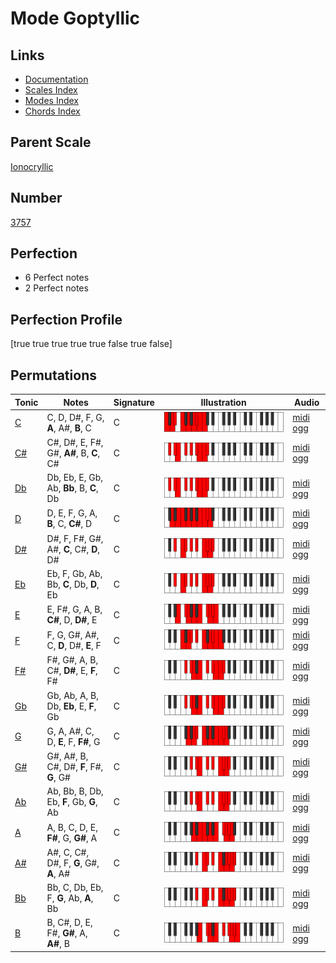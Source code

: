 # Mode Goptyllic

## Links

- [Documentation](index.md)
- [Scales Index](Scales.md)
- [Modes Index](Modes.md)
- [Chords Index](Chords.md)

## Parent Scale

[Ionocryllic](ScaleIonocryllic.md)

## Number

[3757](https://ianring.com/musictheory/scales/3757)

## Perfection

- 6 Perfect notes
- 2 Perfect notes

## Perfection Profile

[true true true true true false true false]

## Permutations

| Tonic | Notes | Signature | Illustration | Audio |
|-------|-------|-----------|--------------|-------|
| [C](ModeCNaturalGoptyllic.md) | C, D, D#, F, G, **A**, A#, **B**, C | C | ![CNaturalGoptyllic](ModeCNaturalGoptyllic.png) | [midi](ModeCNaturalGoptyllic.mid) [ogg](ModeCNaturalGoptyllic.ogg) |
| [C#](ModeCSharpGoptyllic.md) | C#, D#, E, F#, G#, **A#**, B, **C**, C# | C | ![CSharpGoptyllic](ModeCSharpGoptyllic.png) | [midi](ModeCSharpGoptyllic.mid) [ogg](ModeCSharpGoptyllic.ogg) |
| [Db](ModeDFlatGoptyllic.md) | Db, Eb, E, Gb, Ab, **Bb**, B, **C**, Db | C | ![DFlatGoptyllic](ModeDFlatGoptyllic.png) | [midi](ModeDFlatGoptyllic.mid) [ogg](ModeDFlatGoptyllic.ogg) |
| [D](ModeDNaturalGoptyllic.md) | D, E, F, G, A, **B**, C, **C#**, D | C | ![DNaturalGoptyllic](ModeDNaturalGoptyllic.png) | [midi](ModeDNaturalGoptyllic.mid) [ogg](ModeDNaturalGoptyllic.ogg) |
| [D#](ModeDSharpGoptyllic.md) | D#, F, F#, G#, A#, **C**, C#, **D**, D# | C | ![DSharpGoptyllic](ModeDSharpGoptyllic.png) | [midi](ModeDSharpGoptyllic.mid) [ogg](ModeDSharpGoptyllic.ogg) |
| [Eb](ModeEFlatGoptyllic.md) | Eb, F, Gb, Ab, Bb, **C**, Db, **D**, Eb | C | ![EFlatGoptyllic](ModeEFlatGoptyllic.png) | [midi](ModeEFlatGoptyllic.mid) [ogg](ModeEFlatGoptyllic.ogg) |
| [E](ModeENaturalGoptyllic.md) | E, F#, G, A, B, **C#**, D, **D#**, E | C | ![ENaturalGoptyllic](ModeENaturalGoptyllic.png) | [midi](ModeENaturalGoptyllic.mid) [ogg](ModeENaturalGoptyllic.ogg) |
| [F](ModeFNaturalGoptyllic.md) | F, G, G#, A#, C, **D**, D#, **E**, F | C | ![FNaturalGoptyllic](ModeFNaturalGoptyllic.png) | [midi](ModeFNaturalGoptyllic.mid) [ogg](ModeFNaturalGoptyllic.ogg) |
| [F#](ModeFSharpGoptyllic.md) | F#, G#, A, B, C#, **D#**, E, **F**, F# | C | ![FSharpGoptyllic](ModeFSharpGoptyllic.png) | [midi](ModeFSharpGoptyllic.mid) [ogg](ModeFSharpGoptyllic.ogg) |
| [Gb](ModeGFlatGoptyllic.md) | Gb, Ab, A, B, Db, **Eb**, E, **F**, Gb | C | ![GFlatGoptyllic](ModeGFlatGoptyllic.png) | [midi](ModeGFlatGoptyllic.mid) [ogg](ModeGFlatGoptyllic.ogg) |
| [G](ModeGNaturalGoptyllic.md) | G, A, A#, C, D, **E**, F, **F#**, G | C | ![GNaturalGoptyllic](ModeGNaturalGoptyllic.png) | [midi](ModeGNaturalGoptyllic.mid) [ogg](ModeGNaturalGoptyllic.ogg) |
| [G#](ModeGSharpGoptyllic.md) | G#, A#, B, C#, D#, **F**, F#, **G**, G# | C | ![GSharpGoptyllic](ModeGSharpGoptyllic.png) | [midi](ModeGSharpGoptyllic.mid) [ogg](ModeGSharpGoptyllic.ogg) |
| [Ab](ModeAFlatGoptyllic.md) | Ab, Bb, B, Db, Eb, **F**, Gb, **G**, Ab | C | ![AFlatGoptyllic](ModeAFlatGoptyllic.png) | [midi](ModeAFlatGoptyllic.mid) [ogg](ModeAFlatGoptyllic.ogg) |
| [A](ModeANaturalGoptyllic.md) | A, B, C, D, E, **F#**, G, **G#**, A | C | ![ANaturalGoptyllic](ModeANaturalGoptyllic.png) | [midi](ModeANaturalGoptyllic.mid) [ogg](ModeANaturalGoptyllic.ogg) |
| [A#](ModeASharpGoptyllic.md) | A#, C, C#, D#, F, **G**, G#, **A**, A# | C | ![ASharpGoptyllic](ModeASharpGoptyllic.png) | [midi](ModeASharpGoptyllic.mid) [ogg](ModeASharpGoptyllic.ogg) |
| [Bb](ModeBFlatGoptyllic.md) | Bb, C, Db, Eb, F, **G**, Ab, **A**, Bb | C | ![BFlatGoptyllic](ModeBFlatGoptyllic.png) | [midi](ModeBFlatGoptyllic.mid) [ogg](ModeBFlatGoptyllic.ogg) |
| [B](ModeBNaturalGoptyllic.md) | B, C#, D, E, F#, **G#**, A, **A#**, B | C | ![BNaturalGoptyllic](ModeBNaturalGoptyllic.png) | [midi](ModeBNaturalGoptyllic.mid) [ogg](ModeBNaturalGoptyllic.ogg) |

